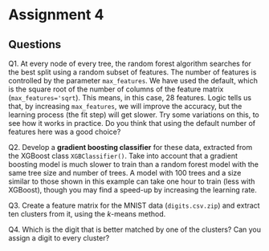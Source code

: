 # Assignment 4

## Questions

Q1. At every node of every tree, the random forest algorithm searches for the best split using a random subset of features. The number of features is controlled by the parameter `max_features`. We have used the default, which is the square root of the number of columns of the feature matrix (`max_features='sqrt`). This means, in this case, 28 features. Logic tells us that, by increasing `max_features`, we will improve the accuracy, but the learning process (the fit step) will get slower. Try some variations on this, to see how it works in practice. Do you think that using the default number of features here was a good choice?

Q2. Develop a **gradient boosting classifier** for these data, extracted from the XGBoost class `XGBClassifier()`. Take into account that a gradient boosting model is much slower to train than a random forest model with the same tree size and number of trees. A model with 100 trees and a size similar to those shown in this example can take one hour to train (less with XGBoost), though you may find a speed-up by increasing the learning rate.

Q3. Create a feature matrix for the MNIST data (`digits.csv.zip`) and extract ten clusters from it, using the *k*-means method. 

Q4. Which is the digit that is better matched by one of the clusters? Can you assign a digit to every cluster?
